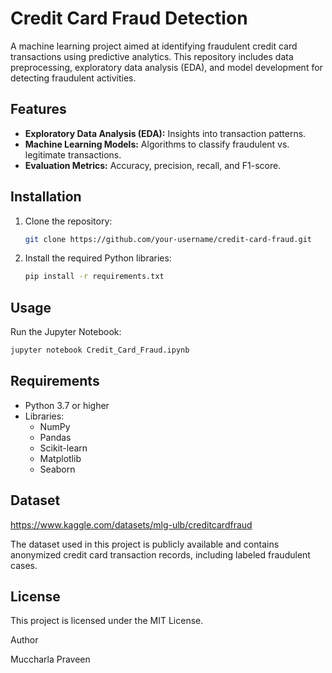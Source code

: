 
# Credit Card Fraud Detection

A machine learning project aimed at identifying fraudulent credit card transactions using predictive analytics. 
This repository includes data preprocessing, exploratory data analysis (EDA), and model development for detecting fraudulent activities.

## Features
- **Exploratory Data Analysis (EDA):** Insights into transaction patterns.
- **Machine Learning Models:** Algorithms to classify fraudulent vs. legitimate transactions.
- **Evaluation Metrics:** Accuracy, precision, recall, and F1-score.

## Installation
1. Clone the repository:
   ```bash
   git clone https://github.com/your-username/credit-card-fraud.git
   ```
2. Install the required Python libraries:
   ```bash
   pip install -r requirements.txt
   ```

## Usage
Run the Jupyter Notebook:
```bash
jupyter notebook Credit_Card_Fraud.ipynb
```

## Requirements
- Python 3.7 or higher
- Libraries:
  - NumPy
  - Pandas
  - Scikit-learn
  - Matplotlib
  - Seaborn

## Dataset

https://www.kaggle.com/datasets/mlg-ulb/creditcardfraud


The dataset used in this project is publicly available and contains anonymized credit card transaction records, including labeled fraudulent cases.

## License
This project is licensed under the MIT License.




Author 

Muccharla Praveen
